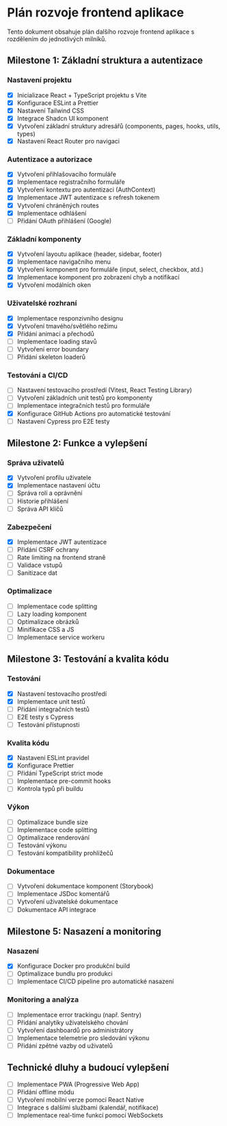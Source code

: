 # Plán rozvoje frontend aplikace

Tento dokument obsahuje plán dalšího rozvoje frontend aplikace s rozdělením do jednotlivých milníků.

## Milestone 1: Základní struktura a autentizace

### Nastavení projektu
- [x] Inicializace React + TypeScript projektu s Vite
- [x] Konfigurace ESLint a Prettier
- [x] Nastavení Tailwind CSS
- [x] Integrace Shadcn UI komponent
- [x] Vytvoření základní struktury adresářů (components, pages, hooks, utils, types)
- [x] Nastavení React Router pro navigaci

### Autentizace a autorizace
- [x] Vytvoření přihlašovacího formuláře
- [x] Implementace registračního formuláře
- [x] Vytvoření kontextu pro autentizaci (AuthContext)
- [x] Implementace JWT autentizace s refresh tokenem
- [x] Vytvoření chráněných routes
- [x] Implementace odhlášení
- [ ] Přidání OAuth přihlášení (Google)

### Základní komponenty
- [x] Vytvoření layoutu aplikace (header, sidebar, footer)
- [x] Implementace navigačního menu
- [x] Vytvoření komponent pro formuláře (input, select, checkbox, atd.)
- [x] Implementace komponent pro zobrazení chyb a notifikací
- [x] Vytvoření modálních oken

### Uživatelské rozhraní
- [x] Implementace responzivního designu
- [x] Vytvoření tmavého/světlého režimu
- [x] Přidání animací a přechodů
- [ ] Implementace loading stavů
- [ ] Vytvoření error boundary
- [ ] Přidání skeleton loaderů

### Testování a CI/CD
- [ ] Nastavení testovacího prostředí (Vitest, React Testing Library)
- [ ] Vytvoření základních unit testů pro komponenty
- [ ] Implementace integračních testů pro formuláře
- [x] Konfigurace GitHub Actions pro automatické testování
- [ ] Nastavení Cypress pro E2E testy

## Milestone 2: Funkce a vylepšení

### Správa uživatelů
- [x] Vytvoření profilu uživatele
- [x] Implementace nastavení účtu
- [ ] Správa rolí a oprávnění
- [ ] Historie přihlášení
- [ ] Správa API klíčů

### Zabezpečení
- [x] Implementace JWT autentizace
- [ ] Přidání CSRF ochrany
- [ ] Rate limiting na frontend straně
- [ ] Validace vstupů
- [ ] Sanitizace dat

### Optimalizace
- [ ] Implementace code splitting
- [ ] Lazy loading komponent
- [ ] Optimalizace obrázků
- [ ] Minifikace CSS a JS
- [ ] Implementace service workeru

## Milestone 3: Testování a kvalita kódu

### Testování
- [x] Nastavení testovacího prostředí
- [x] Implementace unit testů
- [ ] Přidání integračních testů
- [ ] E2E testy s Cypress
- [ ] Testování přístupnosti

### Kvalita kódu
- [x] Nastavení ESLint pravidel
- [x] Konfigurace Prettier
- [ ] Přidání TypeScript strict mode
- [ ] Implementace pre-commit hooks
- [ ] Kontrola typů při buildu

### Výkon
- [ ] Optimalizace bundle size
- [ ] Implementace code splitting
- [ ] Optimalizace renderování
- [ ] Testování výkonu
- [ ] Testování kompatibility prohlížečů

### Dokumentace
- [ ] Vytvoření dokumentace komponent (Storybook)
- [ ] Implementace JSDoc komentářů
- [ ] Vytvoření uživatelské dokumentace
- [ ] Dokumentace API integrace

## Milestone 5: Nasazení a monitoring

### Nasazení
- [x] Konfigurace Docker pro produkční build
- [ ] Optimalizace bundlu pro produkci
- [ ] Implementace CI/CD pipeline pro automatické nasazení

### Monitoring a analýza
- [ ] Implementace error trackingu (např. Sentry)
- [ ] Přidání analytiky uživatelského chování
- [ ] Vytvoření dashboardů pro administrátory
- [ ] Implementace telemetrie pro sledování výkonu
- [ ] Přidání zpětné vazby od uživatelů

## Technické dluhy a budoucí vylepšení
- [ ] Implementace PWA (Progressive Web App)
- [ ] Přidání offline módu
- [ ] Vytvoření mobilní verze pomocí React Native
- [ ] Integrace s dalšími službami (kalendář, notifikace)
- [ ] Implementace real-time funkcí pomocí WebSockets
